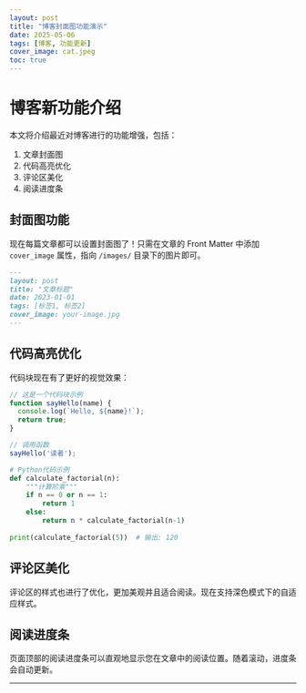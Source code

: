 ```yaml
---
layout: post
title: "博客封面图功能演示"
date: 2025-05-06
tags: [博客, 功能更新]
cover_image: cat.jpeg
toc: true
---
```


# 博客新功能介绍

本文将介绍最近对博客进行的功能增强，包括：

1. 文章封面图
2. 代码高亮优化
3. 评论区美化
4. 阅读进度条

## 封面图功能

现在每篇文章都可以设置封面图了！只需在文章的 Front Matter 中添加 `cover_image` 属性，指向 `/images/` 目录下的图片即可。

```markdown
---
layout: post
title: "文章标题"
date: 2023-01-01
tags: [标签1, 标签2]
cover_image: your-image.jpg
---
```

## 代码高亮优化

代码块现在有了更好的视觉效果：

```javascript
// 这是一个代码块示例
function sayHello(name) {
  console.log(`Hello, ${name}!`);
  return true;
}

// 调用函数
sayHello('读者');
```

```python
# Python代码示例
def calculate_factorial(n):
    """计算阶乘"""
    if n == 0 or n == 1:
        return 1
    else:
        return n * calculate_factorial(n-1)
        
print(calculate_factorial(5))  # 输出: 120
```

## 评论区美化

评论区的样式也进行了优化，更加美观并且适合阅读。现在支持深色模式下的自适应样式。

## 阅读进度条

页面顶部的阅读进度条可以直观地显示您在文章中的阅读位置。随着滚动，进度条会自动更新。

---